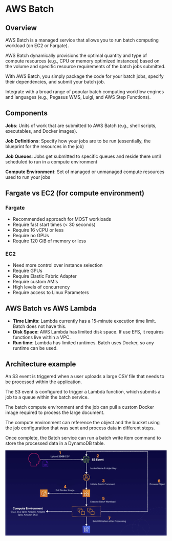 # AWS Batch

## Overview

AWS Batch is a managed service that allows you to run batch computing workload (on EC2 or Fargate).

AWS Batch dynamically provisions the optimal quantity and type of compute resources (e.g., CPU or memory optimized instances) based on the volume and specific resource requirements of the batch jobs submitted.

With AWS Batch, you simply package the code for your batch jobs, specify their dependencies, and submit your batch job.

Integrate with a broad range of popular batch computing workflow engines and languages (e.g., Pegasus WMS, Luigi, and AWS Step Functions).


## Components

**Jobs**: Units of work that are submitted to
AWS Batch (e.g., shell scripts, executables, and Docker images).

**Job Definitions**: Specify how your jobs are to be run (essentially, the blueprint for the resources in the job)

**Job Queues**: Jobs get submitted to specific queues and reside there until scheduled to run in a compute environment

**Compute Environment**: Set of managed or unmanaged compute
resources used to run your jobs


## Fargate vs EC2 (for compute environment)

### Fargate

- Recommended approach for MOST workloads
- Require fast start times (< 30 seconds)
- Require 16 vCPU or less
- Require no GPUs
- Require 120 GiB of memory or less

### EC2

- Need more control over instance selection
- Require GPUs
- Require Elastic Fabric Adapter
- Require custom AMIs
- High levels of concurrency
- Require access to Linux Parameters


## AWS Batch vs AWS Lambda

- **Time Limits**: Lambda currently has a 15-minute execution time limit. Batch does not have this.
- **Disk Space**: AWS Lambda has limited disk space. If use EFS, it requires functions live within a VPC.
- **Run time**: Lambda has limited runtimes. Batch uses Docker, so any runtime can be used.


## Architecture example

An S3 event is triggered when a user uploads a large CSV file that needs to be processed within the application.

The S3 event is configured to trigger a Lambda function, which submits a job to a queue within the batch service.

The batch compute environment and the job can pull a custom Docker image required to process the large document.

The compute environment can reference the object and the bucket using the job configuration that was sent and process data in different steps.

Once complete, the Batch service can run a batch write item command to store the processed data in a DynamoDB table.

![](./aws-batch/images/batch-arch.png)